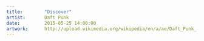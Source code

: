 ```yaml
---
title:        "Discover"
artist:       Daft Punk
date:         2015-05-25 14:00:00
artwork:      http://upload.wikimedia.org/wikipedia/en/a/ae/Daft_Punk_-_Discovery.jpg
---
```



